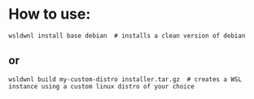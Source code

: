 # How to use:

```
wsldwnl install base debian  # installs a clean version of debian 
```

## or 

```
wsldwnl build my-custom-distro installer.tar.gz  # creates a WSL instance using a custom linux distro of your choice
```
